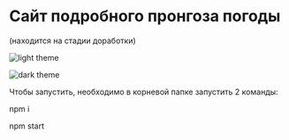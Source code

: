 # Сайт подробного пронгоза погоды 
(находится на стадии доработки)


![light theme](https://github.com/jon/coolproject/raw/master/image/image.png)

![dark theme](https://github.com/jon/coolproject/raw/master/image/image.png)


Чтобы запустить, необходимо в корневой папке запустить 2 команды:

npm i

npm start
